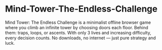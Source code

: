 # Mind-Tower-The-Endless-Challenge
Mind Tower: The Endless Challenge is a minimalist offline browser game where you climb an infinite tower by choosing doors each floor. Behind them: traps, loops, or ascents. With only 3 lives and increasing difficulty, every decision counts. No downloads, no internet — just pure strategy and luck.
